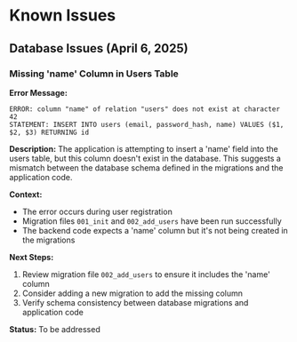 # Known Issues

## Database Issues (April 6, 2025)

### Missing 'name' Column in Users Table

**Error Message:**
```
ERROR: column "name" of relation "users" does not exist at character 42
STATEMENT: INSERT INTO users (email, password_hash, name) VALUES ($1, $2, $3) RETURNING id
```

**Description:**
The application is attempting to insert a 'name' field into the users table, but this column doesn't exist in the database. This suggests a mismatch between the database schema defined in the migrations and the application code.

**Context:**
- The error occurs during user registration
- Migration files `001_init` and `002_add_users` have been run successfully
- The backend code expects a 'name' column but it's not being created in the migrations

**Next Steps:**
1. Review migration file `002_add_users` to ensure it includes the 'name' column
2. Consider adding a new migration to add the missing column
3. Verify schema consistency between database migrations and application code

**Status:** To be addressed 